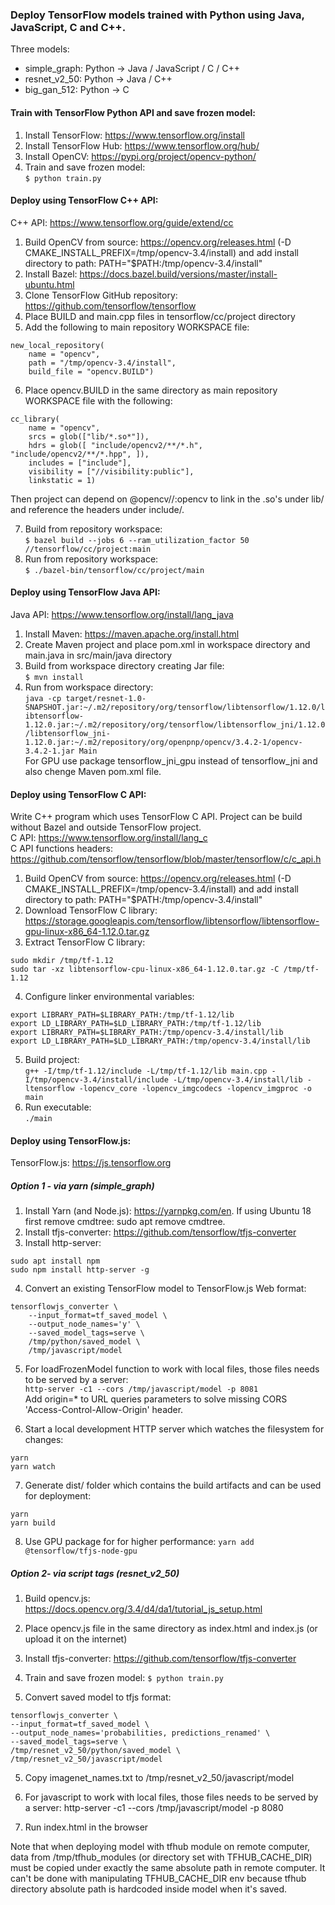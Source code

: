 ### Deploy TensorFlow models trained with Python using Java, JavaScript, C and C++. 

Three models:
- simple_graph: Python -> Java / JavaScript / C / C++
- resnet_v2_50: Python -> Java / C++
- big_gan_512: Python -> C

#### Train with TensorFlow Python API and save frozen model:
1. Install TensorFlow: https://www.tensorflow.org/install<br/>
2. Install TensorFlow Hub: https://www.tensorflow.org/hub/<br/>
3. Install OpenCV: https://pypi.org/project/opencv-python/<br/>
4. Train and save frozen model:<br/>
```$ python train.py```<br/>

#### Deploy using TensorFlow C++ API:
C++ API: https://www.tensorflow.org/guide/extend/cc<br/>
1. Build OpenCV from source: https://opencv.org/releases.html (-D CMAKE_INSTALL_PREFIX=/tmp/opencv-3.4/install) and add install directory to path: PATH="$PATH:/tmp/opencv-3.4/install"<br />
2. Install Bazel: https://docs.bazel.build/versions/master/install-ubuntu.html<br/>
3. Clone TensorFlow GitHub repository: https://github.com/tensorflow/tensorflow<br/>
4. Place BUILD and main.cpp files in tensorflow/cc/project directory<br/>
5. Add the following to main repository WORKSPACE file:
```
new_local_repository(
    name = "opencv",
    path = "/tmp/opencv-3.4/install",
    build_file = "opencv.BUILD")
```
6. Place opencv.BUILD in the same directory as main repository WORKSPACE file with the following:
```
cc_library(
    name = "opencv",
    srcs = glob(["lib/*.so*"]),
    hdrs = glob([ "include/opencv2/**/*.h", "include/opencv2/**/*.hpp", ]), 
    includes = ["include"],
    visibility = ["//visibility:public"], 
    linkstatic = 1)
```
Then project can depend on @opencv//:opencv to link in the .so's under lib/ and reference the headers under include/.

7. Build from repository workspace:<br/>
```$ bazel build --jobs 6 --ram_utilization_factor 50 //tensorflow/cc/project:main```
8. Run from repository workspace:<br/>
```$ ./bazel-bin/tensorflow/cc/project/main```

#### Deploy using TensorFlow Java API:
Java API: https://www.tensorflow.org/install/lang_java<br/>
1. Install Maven: https://maven.apache.org/install.html<br/>
2. Create Maven project and place pom.xml in workspace directory and main.java in src/main/java directory<br/>
3. Build from workspace directory creating Jar file:<br/>
```$ mvn install```
4. Run from workspace directory:<br/>
```java -cp target/resnet-1.0-SNAPSHOT.jar:~/.m2/repository/org/tensorflow/libtensorflow/1.12.0/libtensorflow-1.12.0.jar:~/.m2/repository/org/tensorflow/libtensorflow_jni/1.12.0/libtensorflow_jni-1.12.0.jar:~/.m2/repository/org/openpnp/opencv/3.4.2-1/opencv-3.4.2-1.jar Main```<br/>
For GPU use package tensorflow_jni_gpu instead of tensorflow_jni and also chenge Maven pom.xml file.

#### Deploy using TensorFlow C API:
Write C++ program which uses TensorFlow C API. Project can be build without Bazel and outside TensorFlow project.<br/>
C API: https://www.tensorflow.org/install/lang_c<br/>
C API functions headers: https://github.com/tensorflow/tensorflow/blob/master/tensorflow/c/c_api.h<br/>
1. Build OpenCV from source: https://opencv.org/releases.html (-D CMAKE_INSTALL_PREFIX=/tmp/opencv-3.4/install) and add install directory to path: PATH="$PATH:/tmp/opencv-3.4/install"
2. Download TensorFlow C library: https://storage.googleapis.com/tensorflow/libtensorflow/libtensorflow-gpu-linux-x86_64-1.12.0.tar.gz
3. Extract TensorFlow C library:
```
sudo mkdir /tmp/tf-1.12
sudo tar -xz libtensorflow-cpu-linux-x86_64-1.12.0.tar.gz -C /tmp/tf-1.12
```
4. Configure linker environmental variables:
```
export LIBRARY_PATH=$LIBRARY_PATH:/tmp/tf-1.12/lib
export LD_LIBRARY_PATH=$LD_LIBRARY_PATH:/tmp/tf-1.12/lib
export LIBRARY_PATH=$LIBRARY_PATH:/tmp/opencv-3.4/install/lib
export LD_LIBRARY_PATH=$LD_LIBRARY_PATH:/tmp/opencv-3.4/install/lib
```
5. Build project:<br/>
```g++ -I/tmp/tf-1.12/include -L/tmp/tf-1.12/lib main.cpp -I/tmp/opencv-3.4/install/include -L/tmp/opencv-3.4/install/lib -ltensorflow -lopencv_core -lopencv_imgcodecs -lopencv_imgproc -o main```
6. Run executable:<br/>
```./main```

#### Deploy using TensorFlow.js:
TensorFlow.js: https://js.tensorflow.org

##### Option 1 - via yarn (simple_graph)
1. Install Yarn (and Node.js): https://yarnpkg.com/en. If using Ubuntu 18 first remove cmdtree: sudo apt remove cmdtree.
2. Install tfjs-converter: https://github.com/tensorflow/tfjs-converter
3. Install http-server:
```
sudo apt install npm
sudo npm install http-server -g
```
4. Convert an existing TensorFlow model to TensorFlow.js Web format:
```
tensorflowjs_converter \
    --input_format=tf_saved_model \
    --output_node_names='y' \
    --saved_model_tags=serve \
    /tmp/python/saved_model \
    /tmp/javascript/model
```
5. For loadFrozenModel function to work with local files, those files needs to be served by a server:<br/>
```http-server -c1 --cors /tmp/javascript/model -p 8081```<br/>
Add origin=* to URL queries parameters to solve missing CORS 'Access-Control-Allow-Origin' header.

6. Start a local development HTTP server which watches the filesystem for changes:
```
yarn
yarn watch
```
7. Generate dist/ folder which contains the build artifacts and can be used for deployment:
```
yarn
yarn build
```
8. Use GPU package for for higher performance:
```yarn add @tensorflow/tfjs-node-gpu```

##### Option 2- via script tags (resnet_v2_50)

1. Build opencv.js: https://docs.opencv.org/3.4/d4/da1/tutorial_js_setup.html

2. Place opencv.js file in the same directory as index.html and index.js (or upload it on the internet)

3. Install tfjs-converter: https://github.com/tensorflow/tfjs-converter

3. Train and save frozen model:
```$ python train.py```

4. Convert saved model to tfjs format:
```
tensorflowjs_converter \
--input_format=tf_saved_model \
--output_node_names='probabilities, predictions_renamed' \
--saved_model_tags=serve \
/tmp/resnet_v2_50/python/saved_model \
/tmp/resnet_v2_50/javascript/model
```
5. Copy imagenet_names.txt to /tmp/resnet_v2_50/javascript/model

6. For javascript to work with local files, those files needs to be served by a server:
http-server -c1 --cors /tmp/javascript/model -p 8080

7. Run index.html in the browser

Note that when deploying model with tfhub module on remote computer, data from /tmp/tfhub_modules (or directory set with TFHUB_CACHE_DIR) must be copied under exactly the same absolute path in remote computer. It can't be done with manipulating TFHUB_CACHE_DIR env because tfhub directory absolute path is hardcoded inside model when it's saved.
